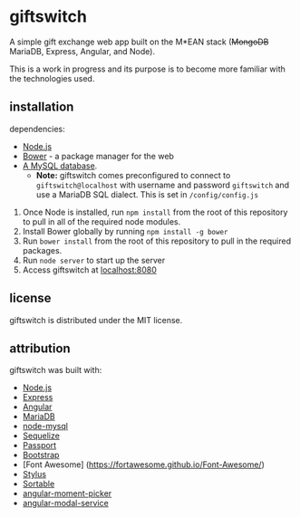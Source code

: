 # giftswitch
A simple gift exchange web app built on the M*EAN stack (~~MongoDB~~ MariaDB, Express, Angular, and Node).

This is a work in progress and its purpose is to become more familiar with the technologies used.

## installation
dependencies:

* [Node.js](http://www.nodejs.org)
* [Bower](http://www.bower.io) - a package manager for the web
* [A MySQL database](https://downloads.mariadb.org/). 
  * **Note:** giftswitch comes preconfigured to connect to `giftswitch@localhost` with username and password `giftswitch` and use a MariaDB SQL dialect. This is set in `/config/config.js`

1. Once Node is installed, run `npm install` from the root of this repository to pull in all of the required node modules.
2. Install Bower globally by running `npm install -g bower`
3. Run `bower install` from the root of this repository to pull in the required packages.
4. Run `node server` to start up the server
5. Access giftswitch at [localhost:8080](http://localhost:8080)


## license
giftswitch is distributed under the MIT license.

## attribution
giftswitch was built with:

* [Node.js](http://www.nodejs.org)
* [Express](http://www.expressjs.com)
* [Angular](http://www.angularjs.org)
* [MariaDB](http://mariadb.org/)
* [node-mysql](https://github.com/felixge/node-mysql)
* [Sequelize](https://github.com/sequelize/sequelize)
* [Passport](http://www.passportjs.org)
* [Bootstrap](http://www.getbootstrap.com)
* [Font Awesome] (https://fortawesome.github.io/Font-Awesome/)
* [Stylus](http://www.stylus-lang.com)
* [Sortable](https://github.com/RubaXa/Sortable)
* [angular-moment-picker](https://github.com/indrimuska/angular-moment-picker)
* [angular-modal-service](https://github.com/dwmkerr/angular-modal-service)
